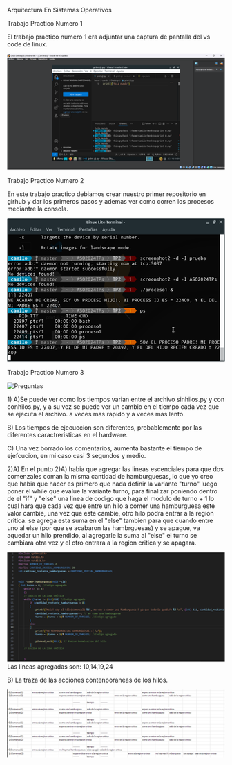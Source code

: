 
<html>
<head>
<meta charset="utf-8">
<p>Arquitectura En Sistemas Operativos<p>
<p>Trabajo Practico Numero 1 </p>
  <p> El trabajo practico numero 1 era adjuntar una captura de pantalla del vs code de linux. </p>
<img src="/images/CapTP1.png" alt="Esta es la captura de pantalla del TP1" />
<p> Trabajo Practico Numero 2 </p>
   <p> En este trabajo practico debiamos crear nuestro primer repositorio en girhub y dar los primeros pasos y ademas ver como corren los procesos mediantre la consola.</p>
<img src="/images/CapTP2.png" alt="Imagen de los procesos corriendo" />
<p> Trabajo Practico Numero 3</p>
<img src="TP3/Trabajo práctico N3.pdf" alt="Preguntas" />
<p> 1) 
  A)Se puede ver como los tiempos varian entre el archivo sinhilos.py y con conhilos.py, y a su vez se puede ver un cambio en el tiempo cada vez que se ejecuta el archivo. a veces mas rapido y a veces mas lento. </p>
   <p>B) Los tiempos de ejecuccion son diferentes, probablemente por las diferentes caractreristicas en el hardware. </p>
   <p>C) Una vez borrado los comentarios, aumenta bastante el tiempo de ejefcucion, en mi caso casi 3 segundos y medio. </p>
<p>2)A) En el punto 2)A) habia que agregar las lineas escenciales para que dos comenzales coman la misma cantidad de hamburguesas, lo que yo creo que habia que hacer es primero que nada definir la variante "turno" luego poner el while que evalue la variante turno, para finalizar poniendo dentro de el "if" y "else" una linea de codigo que haga el modulo de turno + 1 lo cual hara que cada vez que entre un hilo a comer una hamburguesa este valor cambie, una vez que este cambie, otro hilo podra entrar a la region critica.
  se agrega esta suma en el "else" tambien para que cuando entre uno al else (por que se acabaron las hambrguesas) y se apague, va aquedar un hilo prendido, al agregarle la suma al "else" el turno se cambiara otra vez y el otro entrara a la region critica y se apagara.</p>
<img src="/images/CapTP3.png" alt="El codigo" /)
<p>Las lineas agregadas son: 10,14,19,24</p>
<p>B) La traza de las acciones contenporaneas de los hilos.</p>
<img src="/images/CapTP3_2.png" alt="Traza en exel" />





